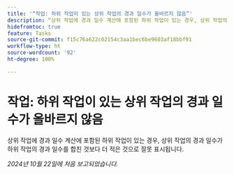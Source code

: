 ```yaml
---
title: '“작업: 하위 작업이 있는 상위 작업의 경과 일수가 올바르지 않음”'
description: “상위 작업에 경과 일수 계산에 포함된 하위 작업이 있는 경우, 상위 작업의 경과 일수가 하위 작업의 경과 일수를 합친 것보다 더 적은 것으로 잘못 표시됩니다.”
hidefromtoc: true
feature: Tasks
source-git-commit: f15c76a622c02154c3aa1bec6be9603af18bbf91
workflow-type: ht
source-wordcount: '92'
ht-degree: 100%

---
```


# 작업: 하위 작업이 있는 상위 작업의 경과 일수가 올바르지 않음

상위 작업에 경과 일수 계산에 포함된 하위 작업이 있는 경우, 상위 작업의 경과 일수가 하위 작업의 경과 일수를 합친 것보다 더 적은 것으로 잘못 표시됩니다.

_2024년 10월 22일에 처음 보고되었습니다._
